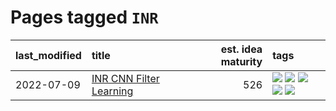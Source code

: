 # Pages tagged `INR`

|last_modified|title|est. idea maturity|tags
|:---|:---|---:|:---|
|2022-07-09|[INR CNN Filter Learning](../INR_CNN_filter_learning.md)|526|[![](https://img.shields.io/badge/tag-CNN-1743a)](../tags/CNN.md) [![](https://img.shields.io/badge/tag-INR-c92725)](../tags/INR.md) [![](https://img.shields.io/badge/tag-deep_learning-43d799)](../tags/deep_learning.md) [![](https://img.shields.io/badge/tag-experimental-1043a5)](../tags/experimental.md) [![](https://img.shields.io/badge/tag-filter_learning-d548d8)](../tags/filter_learning.md)|